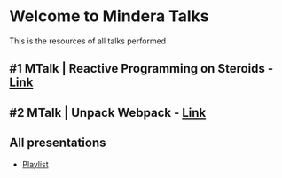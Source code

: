 # Welcome to Mindera Talks

This is the resources of all talks performed

## #1 MTalk | Reactive Programming on Steroids - [Link](https://github.com/Mindera/mtalks/blob/master/ep1/README.md)

## #2 MTalk | Unpack Webpack - [Link](https://github.com/Mindera/mtalks/blob/master/ep2/README.md)

## All presentations

- [Playlist](https://www.youtube.com/playlist?list=PLUjtx-mX3t3Y-DA3sx-lYGlwOvuDZIzeK)
